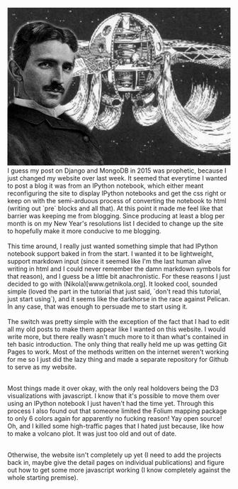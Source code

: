 <!-- 
.. title: Things keep a-changing
.. slug: things-keep-a-changing
.. date: 2015-05-01 08:50:41 UTC-05:00
.. tags: 
.. category: 
.. link: 
.. description: 
.. type: text
-->

<div class="row" >
<div class="col-md-4">
    <img src='/images/tesla_time_travel.jpg'></img>
</div>
<div class="col-md-8">
I guess my post on <a src='www.npcompleteheart.com/posts/django-and-mongodb-in-2015'>Django and MongoDB in 2015</a> 
was prophetic, because I just changed my website over last week. It seemed that everytime I wanted to post 
a blog it was from an IPython notebook, which either meant reconfiguring the site to display IPython notebooks 
and get the css right or keep on with the semi-arduous process of converting the notebook to html (writing 
out `pre` blocks and all that). At this point it made me feel like that barrier was keeping me from blogging. 
Since producing at least a blog per month is on my New Year's resolutions list I decided to change up the 
site to hopefully make it more conducive to me blogging.
<br/><br/>
</div>

<!-- TEASER_END -->
<div class='col-md-12'>
This time around, I really just wanted something simple that had IPython notebook support baked in
from the start. I wanted it to be lightweight, support markdown input (since it seemed like I'm the
last human alive writing in html and I could never remember the damn markdown symbols for that
reason), and I guess be a little bit anachronistic. For these reasons I just decided to go with
(Nikola)[www.getnikola.org]. It looked cool, sounded simple (loved the part in the tutorial that
just said, `don't read this tutorial, just start using`), and it seems like the darkhorse in the
race against Pelican. In any case, that was enough to persuade me to start using it.
<br/><br/>
The switch was pretty simple with the exception of the fact that I had to edit all my old posts to
make them appear like I wanted on this website. I would write more, but there really wasn't much
more to it than what's contained in teh basic introduction. The only thing that really held me up
was getting Git Pages to work. Most of the methods written on the internet weren't working for me
so I just did the lazy thing and made a separate repository for Github to serve as my website.
<br/><br/>

Most things made it over okay, with the only real holdovers being the D3 visualizations with
javascript. I know that it's possible to move them over using an IPython notebook I just haven't had
the time yet. Through this process I also found out that someone limited the Folium mapping package
to only 6 colors again for apparently no fucking reason! Yay open source! Oh, and I killed some
high-traffic pages that I hated just because, like how to make a volcano plot. It was just too old
and out of date.
<br/><br/>

Otherwise, the website isn't completely up yet (I need to add the projects back in, maybe give the
detail pages on individual publications) and figure out how to get some more javascript working (I know
completely against the whole starting premise). 
</div>
</div>

